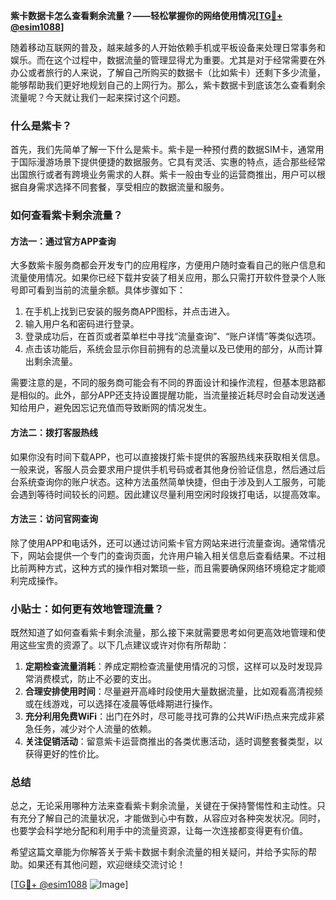 **紫卡数据卡怎么查看剩余流量？——轻松掌握你的网络使用情况[[TG💪+ @esim1088](https://t.me/s/esim1088)]**

随着移动互联网的普及，越来越多的人开始依赖手机或平板设备来处理日常事务和娱乐。而在这个过程中，数据流量的管理显得尤为重要。尤其是对于经常需要在外办公或者旅行的人来说，了解自己所购买的数据卡（比如紫卡）还剩下多少流量，能够帮助我们更好地规划自己的上网行为。那么，紫卡数据卡到底该怎么查看剩余流量呢？今天就让我们一起来探讨这个问题。

### 什么是紫卡？

首先，我们先简单了解一下什么是紫卡。紫卡是一种预付费的数据SIM卡，通常用于国际漫游场景下提供便捷的数据服务。它具有灵活、实惠的特点，适合那些经常出国旅行或者有跨境业务需求的人群。紫卡一般由专业的运营商推出，用户可以根据自身需求选择不同套餐，享受相应的数据流量和服务。

### 如何查看紫卡剩余流量？

#### 方法一：通过官方APP查询

大多数紫卡服务商都会开发专门的应用程序，方便用户随时查看自己的账户信息和流量使用情况。如果你已经下载并安装了相关应用，那么只需打开软件登录个人账号即可看到当前的流量余额。具体步骤如下：

1. 在手机上找到已安装的服务商APP图标，并点击进入。
2. 输入用户名和密码进行登录。
3. 登录成功后，在首页或者菜单栏中寻找“流量查询”、“账户详情”等类似选项。
4. 点击该功能后，系统会显示你目前拥有的总流量以及已使用的部分，从而计算出剩余流量。

需要注意的是，不同的服务商可能会有不同的界面设计和操作流程，但基本思路都是相似的。此外，部分APP还支持设置提醒功能，当流量接近耗尽时会自动发送通知给用户，避免因忘记充值而导致断网的情况发生。

#### 方法二：拨打客服热线

如果你没有时间下载APP，也可以直接拨打紫卡提供的客服热线来获取相关信息。一般来说，客服人员会要求用户提供手机号码或者其他身份验证信息，然后通过后台系统查询你的账户状态。这种方法虽然简单快捷，但由于涉及到人工服务，可能会遇到等待时间较长的问题。因此建议尽量利用空闲时段拨打电话，以提高效率。

#### 方法三：访问官网查询

除了使用APP和电话外，还可以通过访问紫卡官方网站来进行流量查询。通常情况下，网站会提供一个专门的查询页面，允许用户输入相关信息后查看结果。不过相比前两种方式，这种方式的操作相对繁琐一些，而且需要确保网络环境稳定才能顺利完成操作。

### 小贴士：如何更有效地管理流量？

既然知道了如何查看紫卡剩余流量，那么接下来就需要思考如何更高效地管理和使用这些宝贵的资源了。以下几点建议或许对你有所帮助：

1. **定期检查流量消耗**：养成定期检查流量使用情况的习惯，这样可以及时发现异常消费模式，防止不必要的支出。
2. **合理安排使用时间**：尽量避开高峰时段使用大量数据流量，比如观看高清视频或在线游戏，可以选择在凌晨等低峰期进行操作。
3. **充分利用免费WiFi**：出门在外时，尽可能寻找可靠的公共WiFi热点来完成非紧急任务，减少对个人流量的依赖。
4. **关注促销活动**：留意紫卡运营商推出的各类优惠活动，适时调整套餐类型，以获得更好的性价比。

### 总结

总之，无论采用哪种方法来查看紫卡剩余流量，关键在于保持警惕性和主动性。只有充分了解自己的流量状况，才能做到心中有数，从容应对各种突发状况。同时，也要学会科学地分配和利用手中的流量资源，让每一次连接都变得更有价值。

希望这篇文章能为你解答关于紫卡数据卡剩余流量的相关疑问，并给予实际的帮助。如果还有其他问题，欢迎继续交流讨论！

[[TG💪+ @esim1088](https://t.me/s/esim1088) ![Image](https://i.postimg.cc/4NQfJmqS/Snipaste-2025-05-13-00-14-12.png)]